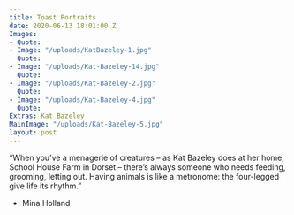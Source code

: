 ```yaml
---
title: Toast Portraits
date: 2020-06-13 18:01:00 Z
Images:
- Quote: 
- Image: "/uploads/KatBazeley-1.jpg"
  Quote: 
- Image: "/uploads/Kat-Bazeley-14.jpg"
  Quote: 
- Image: "/uploads/Kat-Bazeley-2.jpg"
  Quote: 
- Image: "/uploads/Kat-Bazeley-4.jpg"
  Quote: 
Extras: Kat Bazeley
MainImage: "/uploads/Kat-Bazeley-5.jpg"
layout: post
---
```


“When you’ve a menagerie of creatures – as Kat Bazeley does at her home, School
House Farm in Dorset – there’s always someone who needs feeding, grooming,
letting out. Having animals is like a metronome: the four-legged give life 
its rhythm.”

- Mina Holland